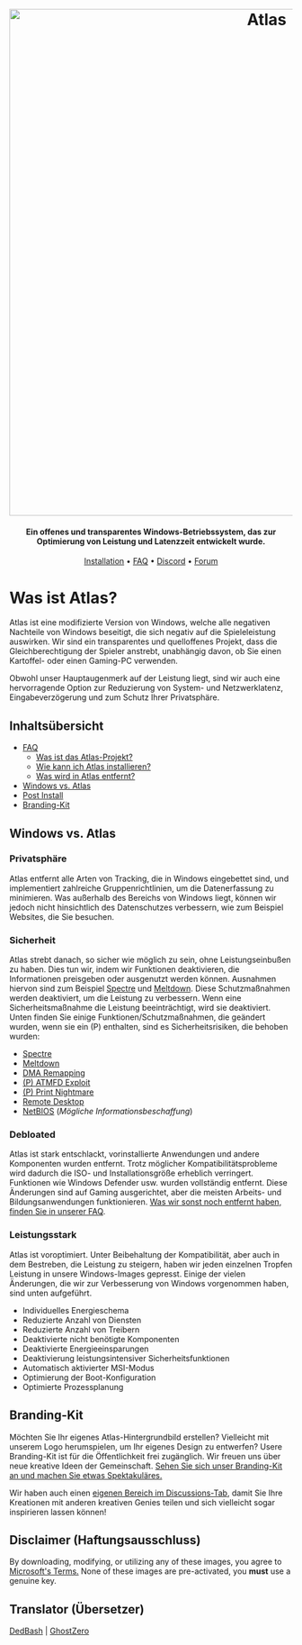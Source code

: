 <h1 align="center">
  <br>
  <a href="http://atlasos.net"><img src="https://i.imgur.com/xV08gIt.png" alt="Atlas" width="900"></a>
</h1>
<h4 align="center">Ein offenes und transparentes Windows-Betriebssystem, das zur Optimierung von Leistung und Latenzzeit entwickelt wurde.</h4>

<p align="center">
  <a href="https://github.com/Atlas-OS/Atlas/wiki/2.-Installing">Installation</a>
  •
  <a href="https://github.com/Atlas-OS/Atlas/wiki/1.-FAQ#contents">FAQ</a>
  •
  <a href="https://discord.com/servers/atlas-795710270000332800" target="_blank">Discord</a>
  •
  <a href="https://forum.atlasos.net/">Forum</a>
</p>


# Was ist Atlas?

Atlas ist eine modifizierte Version von Windows, welche alle negativen Nachteile von Windows beseitigt, die sich negativ auf die Spieleleistung auswirken. Wir sind ein transparentes und quelloffenes Projekt, dass die Gleichberechtigung der Spieler anstrebt, unabhängig davon, ob Sie einen Kartoffel- oder einen Gaming-PC verwenden.

Obwohl unser Hauptaugenmerk auf der Leistung liegt, sind wir auch eine hervorragende Option zur Reduzierung von System- und Netzwerklatenz, Eingabeverzögerung und zum Schutz Ihrer Privatsphäre.

## Inhaltsübersicht

- [FAQ](https://github.com/Atlas-OS/Atlas/wiki/1.-FAQ)
  - [Was ist das Atlas-Projekt?](https://github.com/Atlas-OS/Atlas/wiki/1.-FAQ#11-what-is-the-atlas-project)
  - [Wie kann ich Atlas installieren?](https://github.com/Atlas-OS/Atlas/wiki/1.-FAQ#12-how-do-i-install-atlas-os)
  - [Was wird in Atlas entfernt?](https://github.com/Atlas-OS/Atlas/wiki/1.-FAQ#13-whats-removed-in-atlas-os)
- <a href="#windows-vs-atlas">Windows vs. Atlas</a>
- [Post Install](https://github.com/Atlas-OS/Atlas/wiki/3.-Post-Install)
- [Branding-Kit](https://github.com/Atlas-OS/Atlas/blob/main/img/brand-kit.zip?raw=true)

## Windows vs. Atlas

### **Privatsphäre**

Atlas entfernt alle Arten von Tracking, die in Windows eingebettet sind, und implementiert zahlreiche Gruppenrichtlinien, um die Datenerfassung zu minimieren. Was außerhalb des Bereichs von Windows liegt, können wir jedoch nicht hinsichtlich des Datenschutzes verbessern, wie zum Beispiel Websites, die Sie besuchen.

### **Sicherheit**

Atlas strebt danach, so sicher wie möglich zu sein, ohne Leistungseinbußen zu haben. Dies tun wir, indem wir Funktionen deaktivieren, die Informationen preisgeben oder ausgenutzt werden können. Ausnahmen hiervon sind zum Beispiel [Spectre](https://spectreattack.com/spectre.pdf) und [Meltdown](https://meltdownattack.com/meltdown.pdf). Diese Schutzmaßnahmen werden deaktiviert, um die Leistung zu verbessern. Wenn eine Sicherheitsmaßnahme die Leistung beeinträchtigt, wird sie deaktiviert. Unten finden Sie einige Funktionen/Schutzmaßnahmen, die geändert wurden, wenn sie ein (P) enthalten, sind es Sicherheitsrisiken, die behoben wurden:

- [Spectre](https://spectreattack.com/spectre.pdf)
- [Meltdown](https://meltdownattack.com/meltdown.pdf)
- [DMA Remapping](https://docs.microsoft.com/en-us/windows/security/information-protection/kernel-dma-protection-for-thunderbolt)
- [(P) ATMFD Exploit](https://msrc.microsoft.com/update-guide/en-US/vulnerability/CVE-2020-1020)
- [(P) Print Nightmare](https://us-cert.cisa.gov/ncas/current-activity/2021/06/30/printnightmare-critical-windows-print-spooler-vulnerability)
- [Remote Desktop](https://cve.mitre.org/cgi-bin/cvekey.cgi?keyword=Windows+Remote+Desktop)
- [NetBIOS](https://en.wikipedia.org/wiki/NetBIOS) (_Mögliche Informationsbeschaffung_)

### **Debloated**

Atlas ist stark entschlackt, vorinstallierte Anwendungen und andere Komponenten wurden entfernt. Trotz möglicher Kompatibilitätsprobleme wird dadurch die ISO- und Installationsgröße erheblich verringert. Funktionen wie Windows Defender usw. wurden vollständig entfernt. Diese Änderungen sind auf Gaming ausgerichtet, aber die meisten Arbeits- und Bildungsanwendungen funktionieren. [Was wir sonst noch entfernt haben, finden Sie in unserer FAQ](https://github.com/Atlas-OS/Atlas/wiki/1.-FAQ#13-whats-removed-in-atlas-os).

### **Leistungsstark**

Atlas ist voroptimiert. Unter Beibehaltung der Kompatibilität, aber auch in dem Bestreben, die Leistung zu steigern, haben wir jeden einzelnen Tropfen Leistung in unsere Windows-Images gepresst. Einige der vielen Änderungen, die wir zur Verbesserung von Windows vorgenommen haben, sind unten aufgeführt.

- Individuelles Energieschema
- Reduzierte Anzahl von Diensten
- Reduzierte Anzahl von Treibern
- Deaktivierte nicht benötigte Komponenten
- Deaktivierte Energieeinsparungen
- Deaktivierung leistungsintensiver Sicherheitsfunktionen
- Automatisch aktivierter MSI-Modus
- Optimierung der Boot-Konfiguration
- Optimierte Prozessplanung

## Branding-Kit

Möchten Sie Ihr eigenes Atlas-Hintergrundbild erstellen? Vielleicht mit unserem Logo herumspielen, um Ihr eigenes Design zu entwerfen? Usere Branding-Kit ist für die Öffentlichkeit frei zugänglich. Wir freuen uns über neue kreative Ideen der Gemeinschaft. [Sehen Sie sich unser Branding-Kit an und machen Sie etwas Spektakuläres.](https://github.com/Atlas-OS/Atlas/blob/main/img/brand-kit.zip?raw=true)

Wir haben auch einen [eigenen Bereich im Discussions-Tab](https://github.com/Atlas-OS/Atlas/discussions/categories/community-artwork), damit Sie Ihre Kreationen mit anderen kreativen Genies teilen und sich vielleicht sogar inspirieren lassen können!

## Disclaimer (Haftungsausschluss)

By downloading, modifying, or utilizing any of these images, you agree to [Microsoft's Terms.](https://www.microsoft.com/en-us/Useterms/Retail/Windows/10/UseTerms_Retail_Windows_10_English.htm) None of these images are pre-activated, you **must** use a genuine key.

## Translator (Übersetzer)
[DedBash](https://github.com/DedBash/) | 
[GhostZero](https://github.com/ghostzero/)
